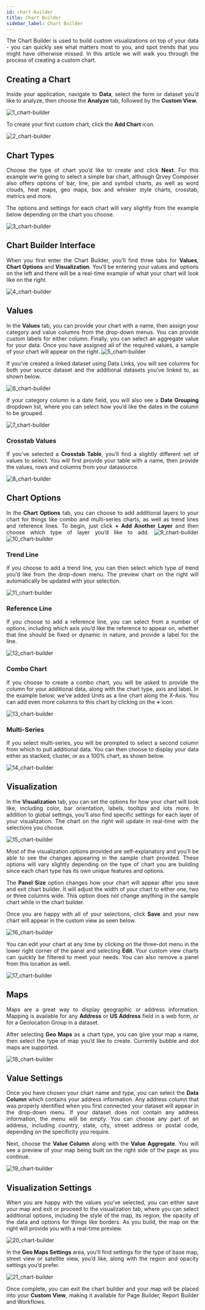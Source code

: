 ```yaml
---
id: chart-builder
title: Chart Builder
sidebar_label: Chart Builder
---
```


<div style="text-align: justify">

The Chart Builder is used to build custom visualizations on top of your data - you can quickly see what matters most to you, and spot trends that you might have otherwise missed. In this article we will walk you through the process of creating a custom chart.

## Creating a Chart
Inside your application, navigate to **Data**, select the form or dataset you’d like to analyze, then choose the **Analyze** tab, followed by the **Custom View.**

![1_chart-builder](https://s3.amazonaws.com/cdn.qrvey.com/documentation_assets/ui-docs/dataviews/3.4.3.7_chart-builder/1_chart-builder.png#thumbnail-60)

To create your first custom chart, click the **Add Chart** icon.

![2_chart-builder](https://s3.amazonaws.com/cdn.qrvey.com/documentation_assets/ui-docs/dataviews/3.4.3.7_chart-builder/2_chart-builder.png#thumbnail-20)

## Chart Types
Choose the type of chart you’d like to create and click **Next**. For this example we’re going to select a simple bar chart, although Qrvey Composer also offers options of bar, line, pie and symbol charts, as well as word clouds, heat maps,  geo maps,  box and whisker style charts, crosstab, metrics and more. 

The options and settings for each chart will vary slightly from the example below depending on the chart you choose.

![3_chart-builder](https://s3.amazonaws.com/cdn.qrvey.com/documentation_assets/ui-docs/dataviews/3.4.3.7_chart-builder/3_chart-builder.png#thumbnail)

## Chart Builder Interface
When you first enter the Chart Builder, you’ll find three tabs for **Values**, **Chart Options** and **Visualization**. You’ll be entering your values and options on the left and there will be a real-time example of what your chart will look like on the right.

![4_chart-builder](https://s3.amazonaws.com/cdn.qrvey.com/documentation_assets/ui-docs/dataviews/3.4.3.7_chart-builder/4_chart-builder.png#thumbnail)

## Values
In the **Values** tab, you can provide your chart with a name, then assign your category and value columns from the drop-down menus. You can provide custom labels for either column. Finally, you can select an aggregate value for your data. Once you have assigned all of the required values, a sample of your chart will appear on the right.
![5_chart-builder](https://s3.amazonaws.com/cdn.qrvey.com/documentation_assets/ui-docs/dataviews/3.4.3.7_chart-builder/5_chart-builder.png#thumbnail)

If you’ve created a linked dataset using Data Links, you will see columns for both your source dataset and the additional datasets you’ve linked to, as shown below.

![6_chart-builder](https://s3.amazonaws.com/cdn.qrvey.com/documentation_assets/ui-docs/dataviews/3.4.3.7_chart-builder/6_chart-builder.png#thumbnail-60)

If your category column is a date field, you will also see a **Date Grouping** dropdown list, where you can select how you’d like the dates in the column to be grouped.

![7_chart-builder](https://s3.amazonaws.com/cdn.qrvey.com/documentation_assets/ui-docs/dataviews/3.4.3.7_chart-builder/7_chart-builder.png#thumbnail-60)

### Crosstab Values
If you’ve selected a **Crosstab Table**, you’ll find a slightly different set of values to select. You will first provide your table with a name, then provide the values, rows and columns from your datasource.

![8_chart-builder](https://s3.amazonaws.com/cdn.qrvey.com/documentation_assets/ui-docs/dataviews/3.4.3.7_chart-builder/8_chart-builder.png#thumbnail-60)

## Chart Options
In the **Chart Options** tab, you can choose to add additional layers to your chart for things like combo and multi-series charts, as well as trend lines and reference lines. To begin, just click **+ Add Another Layer** and then choose which type of layer you’d like to add.
![9_chart-builder](https://s3.amazonaws.com/cdn.qrvey.com/documentation_assets/ui-docs/dataviews/3.4.3.7_chart-builder/9_chart-builder.png#thumbnail-60)
![10_chart-builder](https://s3.amazonaws.com/cdn.qrvey.com/documentation_assets/ui-docs/dataviews/3.4.3.7_chart-builder/10_chart-builder.png#thumbnail-60)

### Trend Line
If you choose to add a trend line, you can then select which type of trend you’d like from the drop-down menu. The preview chart on the right will automatically be updated with your selection.

![11_chart-builder](https://s3.amazonaws.com/cdn.qrvey.com/documentation_assets/ui-docs/dataviews/3.4.3.7_chart-builder/11_chart-builder.png#thumbnail-80)

### Reference Line
If you choose to add a reference line, you can select from a number of options, including which axis you’d like the reference to appear on, whether that line should be fixed or dynamic in nature, and provide a label for the line.

![12_chart-builder](https://s3.amazonaws.com/cdn.qrvey.com/documentation_assets/ui-docs/dataviews/3.4.3.7_chart-builder/12_chart-builder.png#thumbnail-80)

### Combo Chart
If you choose to create a combo chart, you will be asked to provide the column for your additional data, along with the chart type, axis and label. In the example below, we’ve added Units as a line chart along the X-Axis. You can add even more columns to this chart by clicking on the **+** icon.

![13_chart-builder](https://s3.amazonaws.com/cdn.qrvey.com/documentation_assets/ui-docs/dataviews/3.4.3.7_chart-builder/13_chart-builder.png#thumbnail-80)

### Multi-Series
If you select multi-series, you will be prompted to select a second column from which to pull additional data. You can then choose to display your data either as stacked, cluster, or as a 100% chart, as shown below.

![14_chart-builder](https://s3.amazonaws.com/cdn.qrvey.com/documentation_assets/ui-docs/dataviews/3.4.3.7_chart-builder/14_chart-builder.png#thumbnail-80)

## Visualization
In the **Visualization** tab, you can set the options for how your chart will look like, including color, bar orientation, labels, tooltips and lots more. In addition to global settings, you’ll also find specific settings for each layer of your visualization. The chart on the right will update in real-time with the selections you choose.

![15_chart-builder](https://s3.amazonaws.com/cdn.qrvey.com/documentation_assets/ui-docs/dataviews/3.4.3.7_chart-builder/15_chart-builder.png#thumbnail-80)

Most of the visualization options provided are self-explanatory and you’ll be able to see the changes appearing in the sample chart provided. These options will vary slightly depending on the type of chart you are building since each chart type has its own unique features and options.

The **Panel Size** option changes how your chart will appear after you save and exit chart builder. It will adjust the width of your chart to either one, two or three columns wide. This option does not change anything in the sample chart while in the chart builder.

Once you are happy with all of your selections, click **Save** and your new chart will appear in the custom view as seen below.

![16_chart-builder](https://s3.amazonaws.com/cdn.qrvey.com/documentation_assets/ui-docs/dataviews/3.4.3.7_chart-builder/16_chart-builder.png#thumbnail)

You can edit your chart at any time by clicking on the three-dot menu in the lower right corner of the panel and selecting **Edit**. Your custom view charts can quickly be filtered to meet your needs. You can also remove a panel from this location as well.

![17_chart-builder](https://s3.amazonaws.com/cdn.qrvey.com/documentation_assets/ui-docs/dataviews/3.4.3.7_chart-builder/17_chart-builder.png#thumbnail-40)

## Maps
Maps are a great way to display geographic or address information. Mapping is available for any **Address** or **US Address** field in a web form, or for a Geolocation Group in a dataset.

After selecting **Geo Maps** as a chart type, you can give your map a name, then select the type of map you’d like to create. Currently bubble and dot maps are supported.

![18_chart-builder](https://s3.amazonaws.com/cdn.qrvey.com/documentation_assets/ui-docs/dataviews/3.4.3.7_chart-builder/18_chart-builder.png#thumbnail-40)

## Value Settings
Once you have chosen your chart name and type, you can select the **Data Column** which contains your address information. Any address column that was properly identified when you first connected your dataset will appear in the drop-down menu. If your dataset does not contain any address information, the menu will be empty. You can choose any part of an address, including country, state, city, street address or postal code, depending on the specificity you require.

Next, choose the **Value Column** along with the **Value Aggregate**. You will see a preview of your map being built on the right side of the page as you continue.

![19_chart-builder](https://s3.amazonaws.com/cdn.qrvey.com/documentation_assets/ui-docs/dataviews/3.4.3.7_chart-builder/19_chart-builder.png#thumbnail)

## Visualization Settings
When you are happy with the values you’ve selected, you can either save your map and exit or proceed to the visualization tab, where you can select additional options, including the style of the map, its region, the opacity of the data and options for things like borders. As you build, the map on the right will provide you with a real-time preview.

![20_chart-builder](https://s3.amazonaws.com/cdn.qrvey.com/documentation_assets/ui-docs/dataviews/3.4.3.7_chart-builder/20_chart-builder.png#thumbnail)

In the **Geo Maps Settings** area, you’ll find settings for the type of base map, street view or satellite view, you’d like, along with the region and opacity settings you’d prefer. 

![21_chart-builder](https://s3.amazonaws.com/cdn.qrvey.com/documentation_assets/ui-docs/dataviews/3.4.3.7_chart-builder/21_chart-builder.png#thumbnail-60)

Once complete, you can exit the chart builder and your map will be placed into your **Custom View**, making it available for Page Builder, Report Builder and Workflows. 